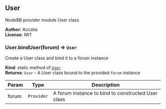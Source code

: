 <a name="sockbot.providers.nodebb.module_User"></a>

## User
NodeBB provider module User class

**Author:** Accalia  
**License**: MIT  
<a name="sockbot.providers.nodebb.module_User.bindUser"></a>

### User.bindUser(forum) ⇒ <code>User</code>
Create a User class and bind it to a forum instance

**Kind**: static method of <code>[User](#sockbot.providers.nodebb.module_User)</code>  
**Returns**: <code>User</code> - A User class bound to the provided `forum` instance  

| Param | Type | Description |
| --- | --- | --- |
| forum | <code>Provider</code> | A forum instance to bind to constructed User class |

